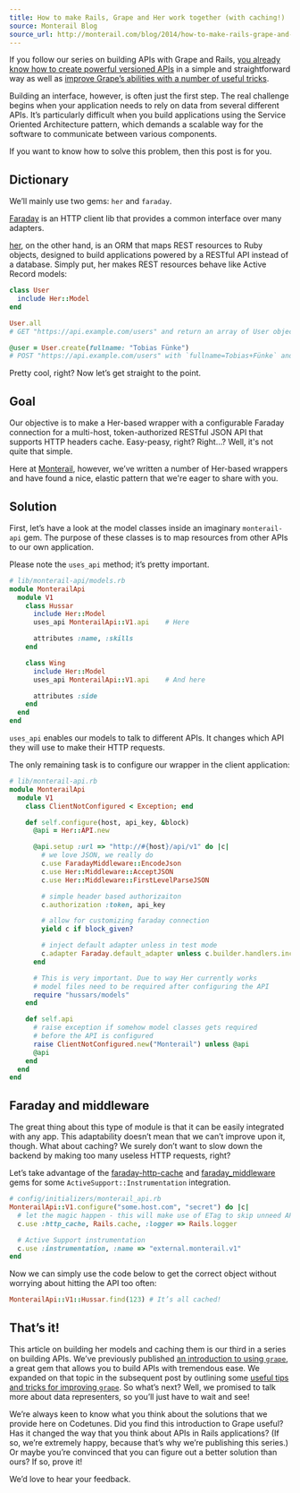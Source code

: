```yaml
---
title: How to make Rails, Grape and Her work together (with caching!)
source: Monterail Blog
source_url: http://monterail.com/blog/2014/how-to-make-rails-grape-and-her-work-together-with-caching/
---
```


If you follow our series on building APIs with Grape and Rails, [you already know how to create powerful versioned APIs](http://codetunes.com/2014/introduction-to-building-apis-with-grape/) in a simple and straightforward way as well as [improve Grape’s abilities with a number of useful tricks](http://codetunes.com/2014/grape-part-II/).

Building an interface, however, is often just the first step. The real challenge begins when your application needs to rely on data from several different APIs. It’s particularly difficult when you build applications using the Service Oriented Architecture pattern, which demands a scalable way for the software to communicate between various components.

If you want to know how to solve this problem, then this post is for you.

## Dictionary

We’ll mainly use two gems: `her` and `faraday`.

[Faraday](https://github.com/lostisland/faraday) is an HTTP client lib that provides a common interface over many adapters.

[her](http://her-rb.org/), on the other hand, is an ORM that maps REST resources to Ruby objects, designed to build applications powered by a RESTful API instead of a database. Simply put, her makes REST resources behave like Active Record models:

```ruby
class User
  include Her::Model
end

User.all
# GET "https://api.example.com/users" and return an array of User objects

@user = User.create(fullname: "Tobias Fünke")
# POST "https://api.example.com/users" with `fullname=Tobias+Fünke` and return the saved User object
```

Pretty cool, right? Now let’s get straight to the point.

## Goal

Our objective is to make a Her-based wrapper with a configurable Faraday connection for a multi-host, token-authorized RESTful JSON API that supports HTTP headers cache. Easy-peasy, right? Right...? Well, it's not quite that simple.

Here at [Monterail](http://monterail.com), however, we’ve written a number of Her-based wrappers and have found a nice, elastic pattern that we're eager to share with you.

## Solution

First, let’s have a look at the model classes inside an imaginary `monterail-api` gem. The purpose of these classes is to map resources from other APIs to our own application.

Please note the `uses_api` method; it’s pretty important.

```ruby
# lib/monterail-api/models.rb
module MonterailApi
  module V1
    class Hussar
      include Her::Model
      uses_api MonterailApi::V1.api    # Here

      attributes :name, :skills
    end

    class Wing
      include Her::Model
      uses_api MonterailApi::V1.api    # And here

      attributes :side
    end
  end
end
```

`uses_api` enables our models to talk to different APIs. It changes which API they will use to make their HTTP requests.

The only remaining task is to configure our wrapper in the client application:

```ruby
# lib/monterail-api.rb
module MonterailApi
  module V1
    class ClientNotConfigured < Exception; end

    def self.configure(host, api_key, &block)
      @api = Her::API.new

      @api.setup :url => "http://#{host}/api/v1" do |c|
        # we love JSON, we really do
        c.use FaradayMiddleware::EncodeJson
        c.use Her::Middleware::AcceptJSON
        c.use Her::Middleware::FirstLevelParseJSON

        # simple header based authorizaiton
        c.authorization :token, api_key

        # allow for customizing faraday connection
        yield c if block_given?

        # inject default adapter unless in test mode
        c.adapter Faraday.default_adapter unless c.builder.handlers.include?(Faraday::Adapter::Test)
      end

      # This is very important. Due to way Her currently works
      # model files need to be required after configuring the API
      require "hussars/models"
    end

    def self.api
      # raise exception if somehow model classes gets required
      # before the API is configured
      raise ClientNotConfigured.new("Monterail") unless @api
      @api
    end
  end
end
```

## Faraday and middleware

The great thing about this type of module is that it can be easily integrated with any app. This adaptability doesn’t mean that we can’t improve upon it, though. What about caching? We surely don’t want to slow down the backend by making too many useless HTTP requests, right?

Let’s take advantage of the [faraday-http-cache](https://github.com/plataformatec/faraday-http-cache) and [faraday_middleware](https://github.com/lostisland/faraday_middleware) gems for some `ActiveSupport::Instrumentation` integration.

```ruby
# config/initializers/monterail_api.rb
MonterailApi::V1.configure("some.host.com", "secret") do |c|
  # let the magic happen - this will make use of ETag to skip unneed API calls
  c.use :http_cache, Rails.cache, :logger => Rails.logger

  # Active Support instrumentation
  c.use :instrumentation, :name => "external.monterail.v1"
end
```

Now we can simply use the code below to get the correct object without worrying about hitting the API too often:

```ruby
MonterailApi::V1::Hussar.find(123) # It’s all cached!
```

## That’s it!

This article on building her models and caching them is our third in a series on building APIs. We’ve previously published [an introduction to using `grape`](http://codetunes.com/2014/introduction-to-building-apis-with-grape/), a great gem that allows you to build APIs with tremendous ease. We expanded on that topic in the subsequent post by outlining some [useful tips and tricks for improving `grape`](http://codetunes.com/2014/grape-part-II/). So what’s next? Well, we promised to talk more about data representers, so you’ll just have to wait and see!

We’re always keen to know what you think about the solutions that we provide here on Codetunes. Did you find this introduction to Grape useful? Has it changed the way that you think about APIs in Rails applications? (If so, we’re extremely happy, because that’s why we’re publishing this series.) Or maybe you’re convinced that you can figure out a better solution than ours? If so, prove it!

We’d love to hear your feedback.
